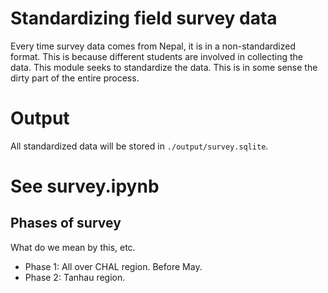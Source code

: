 # Standardizing field survey data
Every time survey data comes from Nepal, it is in a non-standardized
format. This is because different students are involved in collecting the
data. This module seeks to standardize the data. This is in some sense the
dirty part of the entire process.

# Output
All standardized data will be stored in `./output/survey.sqlite`.

# See survey.ipynb

## Phases of survey
What do we mean by this, etc.
* Phase 1: All over CHAL region. Before May.
* Phase 2: Tanhau region.

